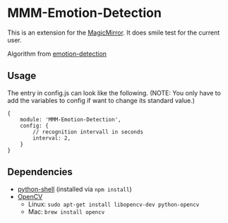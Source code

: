# MMM-Emotion-Detection
This is an extension for the [MagicMirror](https://github.com/MichMich/MagicMirror). It does smile test for the current user.

Algorithm from [emotion-detection](https://github.com/liy9393/emotion-detection)

## Usage

The entry in config.js can look like the following. (NOTE: You only have to add the variables to config if want to change its standard value.)

```
{
	module: 'MMM-Emotion-Detection',
	config: {
		// recognition intervall in seconds
		interval: 2,
	}
}
```


## Dependencies
- [python-shell](https://www.npmjs.com/package/python-shell) (installed via `npm install`)
- [OpenCV](http://opencv.org) 
	- Linux: `sudo apt-get install libopencv-dev python-opencv` 
	- Mac: `brew install opencv`

